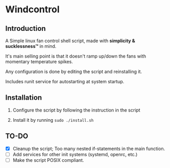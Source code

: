 # Windcontrol

## Introduction

A Simple linux fan control shell script, made with **simplicity &
sucklessness™** in mind.

It's main selling point is that it doesn't ramp up/down the fans with momentary
temperature spikes.

Any configuration is done by editing the script and reinstalling it.

Includes runit service for autostarting at system startup.

## Installation

1. Configure the script by following the instruction in the script

2. Install it by running `sudo ./install.sh`

## TO-DO

- [x] Cleanup the script; Too many nested if-statements in the main function.
- [ ] Add services for other init systems (systemd, openrc, etc.)
- [ ] Make the script POSIX compliant.
